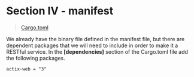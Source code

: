 # Section IV - manifest

> [Cargo.toml](https://github.com/dsietz/rust-daas/blob/master/Cargo.toml)

We already have the binary file defined in the manifest file, but there are dependent packages that we will need to include in order to make it a RESTful service. In the **\[dependencies\]** section of the Cargo.toml file add the following packages.

```text
actix-web = "3"
```



